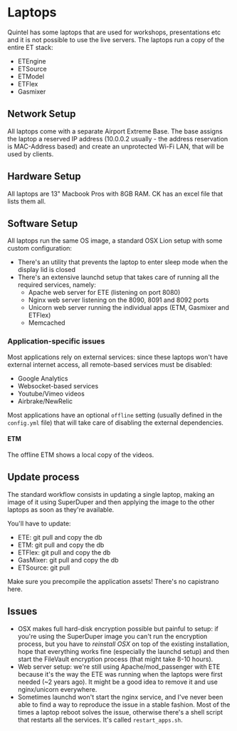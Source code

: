 # Laptops

Quintel has some laptops that are used for workshops, presentations etc and it is not possible to use the live servers. The laptops run a copy of the entire ET stack:

* ETEngine
* ETSource
* ETModel
* ETFlex
* Gasmixer

## Network Setup

All laptops come with a separate Airport Extreme Base. The base assigns the laptop a reserved IP address (10.0.0.2 usually - the address reservation is MAC-Address based) and create an unprotected Wi-Fi LAN, that will be used by clients.

## Hardware Setup

All laptops are 13" Macbook Pros with 8GB RAM. CK has an excel file that lists them all.

## Software Setup

All laptops run the same OS image, a standard OSX Lion setup with some custom configuration:

* There's an utility that prevents the laptop to enter sleep mode when the display lid is closed
* There's an extensive launchd setup that takes care of running all the required services, namely:
  * Apache web server for ETE (listening on port 8080)
  * Nginx web server listening on the 8090, 8091 and 8092 ports
  * Unicorn web server running the individual apps (ETM, Gasmixer and ETFlex)
  * Memcached

### Application-specific issues

Most applications rely on external services: since these laptops won't have external internet access, all remote-based services must be disabled:

* Google Analytics
* Websocket-based services
* Youtube/Vimeo videos
* Airbrake/NewRelic

Most applications have an optional `offline` setting (usually defined in the `config.yml` file) that will take care of disabling the external dependencies.

#### ETM

The offline ETM shows a local copy of the videos.

## Update process

The standard workflow consists in updating a single laptop, making an image of it using SuperDuper and then applying the image to the other laptops as soon as they're available.

You'll have to update:

* ETE: git pull and copy the db
* ETM: git pull and copy the db
* ETFlex: git pull and copy the db
* GasMixer: git pull and copy the db
* ETSource: git pull

Make sure you precompile the application assets! There's no capistrano here.

## Issues

* OSX makes full hard-disk encryption possible but painful to setup: if you're using the SuperDuper image you can't run the encryption process, but you have to *reinstall OSX* on top of the existing installation, hope that everything works fine (especially the launchd setup) and then start the FileVault encryption process (that might take 8-10 hours).
* Web server setup: we're still using Apache/mod_passenger with ETE because it's the way the ETE was running when the laptops were first needed (~2 years ago). It might be a good idea to remove it and use nginx/unicorn everywhere.
* Sometimes launchd won't start the nginx service, and I've never been able to find a way to reproduce the issue in a stable fashion. Most of the times a laptop reboot solves the issue, otherwise there's a shell script that restarts all the services. It's called `restart_apps.sh`.
